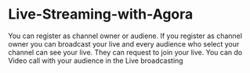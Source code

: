 # Live-Streaming-with-Agora
You can register as channel owner or audiene.
If you register as channel owner you can broadcast your live and every audience who select your channel can see your live. They can request to join your live. You can do Video call with your audience in the Live broadcasting
